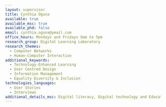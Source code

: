 ```yaml
---
layout: supervisor
title: Cynthia Oguna
available: true
available_msc: true
available_phd: false
email: cynthia.oguna@ymail.com
office_hours: Mondays and Fridays 9am to 5pm
research_group: Digital Learning Laboratory
research_themes:
  - Computer Networks
  - Human-Computer Interaction
additional_keywords:
  - Technology-Enhanced Learning
  - User Centred Design
  - Information Management
  - Equality Diversity & Inclusion
technologies_languages:
  - User Stories
  - Interviews
additional_details_msc: Digital literacy, Digital technology and Education, User Experience
---
```

